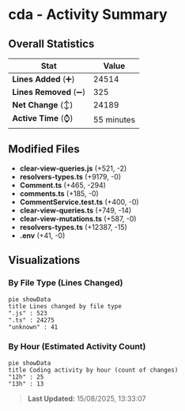 # cda - Activity Summary 

## Overall Statistics

| Stat                   | Value                                                             |
| ---------------------- | ----------------------------------------------------------------- |
| **Lines Added** (➕)   | 24514                                          |
| **Lines Removed** (➖) | 325                                        |
| **Net Change** (↕)    | 24189                |
| **Active Time** (⌚)   | 55 minutes |


## Modified Files
- **clear-view-queries.js** (+521, -2)
- **resolvers-types.ts** (+9179, -0)
- **Comment.ts** (+465, -294)
- **comments.ts** (+185, -0)
- **CommentService.test.ts** (+400, -0)
- **clear-view-queries.ts** (+749, -14)
- **clear-view-mutations.ts** (+587, -0)
- **resolvers-types.ts** (+12387, -15)
- **.env** (+41, -0)

## Visualizations

### By File Type (Lines Changed)

```mermaid
pie showData
title Lines changed by file type
".js" : 523
".ts" : 24275
"unknown" : 41
```

### By Hour (Estimated Activity Count)

```mermaid
pie showData
title Coding activity by hour (count of changes)
"12h" : 25
"13h" : 13
```


> **Last Updated:** 15/08/2025, 13:33:07